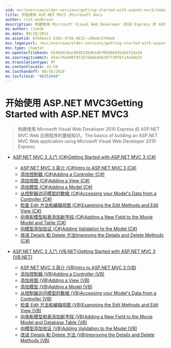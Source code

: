 ```yaml
---
uid: mvc/overview/older-versions/getting-started-with-aspnet-mvc3/index
title: 开始使用 ASP.NET MVC3 |Microsoft Docs
author: rick-anderson
description: 构建使用 Microsoft Visual Web Developer 2010 Express 的 ASP.NET MVC Web 应用程序的基础知识。
ms.author: riande
ms.date: 09/28/2011
ms.assetid: 67bdeec1-5301-4756-8615-cd9e8c5749e0
msc.legacyurl: /mvc/overview/older-versions/getting-started-with-aspnet-mvc3
msc.type: chapter
ms.openlocfilehash: 6540ddc8ac9938236461dbf09380495ab5324a20
ms.sourcegitcommit: 45ac74e400f9f2b7dbded66297730f6f14a4eb25
ms.translationtype: MT
ms.contentlocale: zh-CN
ms.lasthandoff: 08/16/2018
ms.locfileid: "48253048"
---
```

<a name="getting-started-with-aspnet-mvc3"></a><span data-ttu-id="538a9-103">开始使用 ASP.NET MVC3</span><span class="sxs-lookup"><span data-stu-id="538a9-103">Getting Started with ASP.NET MVC3</span></span>
====================
> <span data-ttu-id="538a9-104">构建使用 Microsoft Visual Web Developer 2010 Express 的 ASP.NET MVC Web 应用程序的基础知识。</span><span class="sxs-lookup"><span data-stu-id="538a9-104">The basics of building an ASP.NET MVC Web application using Microsoft Visual Web Developer 2010 Express.</span></span>


- [<span data-ttu-id="538a9-105">ASP.NET MVC 3 入门 (C#)</span><span class="sxs-lookup"><span data-stu-id="538a9-105">Getting Started with ASP.NET MVC 3 (C#)</span></span>](cs/index.md)

    - [<span data-ttu-id="538a9-106">ASP.NET MVC 3 简介 (C#)</span><span class="sxs-lookup"><span data-stu-id="538a9-106">Intro to ASP.NET MVC 3 (C#)</span></span>](cs/intro-to-aspnet-mvc-3.md)
    - [<span data-ttu-id="538a9-107">添加控制器 (C#)</span><span class="sxs-lookup"><span data-stu-id="538a9-107">Adding a Controller (C#)</span></span>](cs/adding-a-controller.md)
    - [<span data-ttu-id="538a9-108">添加视图 (C#)</span><span class="sxs-lookup"><span data-stu-id="538a9-108">Adding a View (C#)</span></span>](cs/adding-a-view.md)
    - [<span data-ttu-id="538a9-109">添加模型 (C#)</span><span class="sxs-lookup"><span data-stu-id="538a9-109">Adding a Model (C#)</span></span>](cs/adding-a-model.md)
    - [<span data-ttu-id="538a9-110">从控制器访问模型的数据 (C#)</span><span class="sxs-lookup"><span data-stu-id="538a9-110">Accessing your Model's Data from a Controller (C#)</span></span>](cs/accessing-your-models-data-from-a-controller.md)
    - [<span data-ttu-id="538a9-111">检查 Edit 方法和编辑视图 (C#)</span><span class="sxs-lookup"><span data-stu-id="538a9-111">Examining the Edit Methods and Edit View (C#)</span></span>](cs/examining-the-edit-methods-and-edit-view.md)
    - [<span data-ttu-id="538a9-112">向电影模型和表添加新字段 (C#)</span><span class="sxs-lookup"><span data-stu-id="538a9-112">Adding a New Field to the Movie Model and Table (C#)</span></span>](cs/adding-a-new-field.md)
    - [<span data-ttu-id="538a9-113">向模型添加验证 (C#)</span><span class="sxs-lookup"><span data-stu-id="538a9-113">Adding Validation to the Model (C#)</span></span>](cs/adding-validation-to-the-model.md)
    - [<span data-ttu-id="538a9-114">改进 Details 和 Delete 方法</span><span class="sxs-lookup"><span data-stu-id="538a9-114">Improving the Details and Delete Methods (C#)</span></span>](cs/improving-the-details-and-delete-methods.md)
- [<span data-ttu-id="538a9-115">ASP.NET MVC 3 入门 (VB.NET)</span><span class="sxs-lookup"><span data-stu-id="538a9-115">Getting Started with ASP.NET MVC 3 (VB.NET)</span></span>](vb/index.md)

    - [<span data-ttu-id="538a9-116">ASP.NET MVC 3 简介 (VB)</span><span class="sxs-lookup"><span data-stu-id="538a9-116">Intro to ASP.NET MVC 3 (VB)</span></span>](vb/intro-to-aspnet-mvc-3.md)
    - [<span data-ttu-id="538a9-117">添加控制器 (VB)</span><span class="sxs-lookup"><span data-stu-id="538a9-117">Adding a Controller (VB)</span></span>](vb/adding-a-controller.md)
    - [<span data-ttu-id="538a9-118">添加视图 (VB)</span><span class="sxs-lookup"><span data-stu-id="538a9-118">Adding a View (VB)</span></span>](vb/adding-a-view.md)
    - [<span data-ttu-id="538a9-119">添加模型 (VB)</span><span class="sxs-lookup"><span data-stu-id="538a9-119">Adding a Model (VB)</span></span>](vb/adding-a-model.md)
    - [<span data-ttu-id="538a9-120">从控制器访问模型的数据 (VB)</span><span class="sxs-lookup"><span data-stu-id="538a9-120">Accessing your Model's Data from a Controller (VB)</span></span>](vb/accessing-your-models-data-from-a-controller.md)
    - [<span data-ttu-id="538a9-121">检查 Edit 方法和编辑视图 (VB)</span><span class="sxs-lookup"><span data-stu-id="538a9-121">Examining the Edit Methods and Edit View (VB)</span></span>](vb/examining-the-edit-methods-and-edit-view.md)
    - [<span data-ttu-id="538a9-122">向电影模型和表添加新字段 (VB)</span><span class="sxs-lookup"><span data-stu-id="538a9-122">Adding a New Field to the Movie Model and Database Table (VB)</span></span>](vb/adding-a-new-field.md)
    - [<span data-ttu-id="538a9-123">向模型添加验证 (VB)</span><span class="sxs-lookup"><span data-stu-id="538a9-123">Adding Validation to the Model (VB)</span></span>](vb/adding-validation-to-the-model.md)
    - [<span data-ttu-id="538a9-124">改进 Details 和 Delete 方法 (VB)</span><span class="sxs-lookup"><span data-stu-id="538a9-124">Improving the Details and Delete Methods (VB)</span></span>](vb/improving-the-details-and-delete-methods.md)
